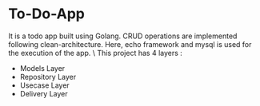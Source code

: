 # To-Do-App
It is a todo app built using Golang. CRUD operations are implemented following clean-architecture. Here, echo framework and mysql is used for the execution of the app. \\
This project has 4 layers :
* Models Layer
* Repository Layer
* Usecase Layer
* Delivery Layer
